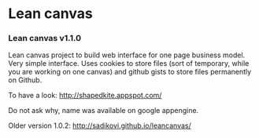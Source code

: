 Lean canvas
==================

### Lean canvas v1.1.0
Lean canvas project to build web interface for one page business model.
Very simple interface. Uses cookies to store files (sort of temporary, while you are working on one canvas) and github gists to store files permanently on Github.

To have a look: http://shapedkite.appspot.com/

Do not ask why, name was available on google appengine.

Older version 1.0.2: http://sadikovi.github.io/leancanvas/
